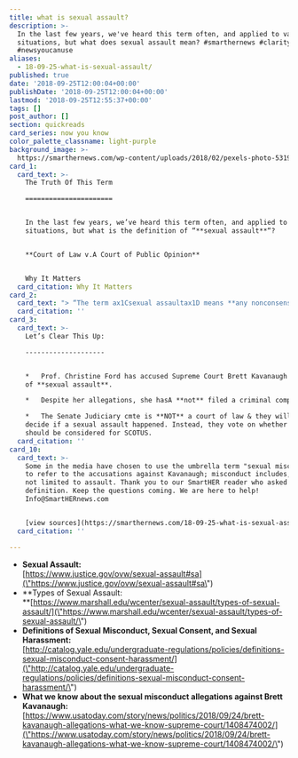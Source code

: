```yaml
---
title: what is sexual assault?
description: >-
  In the last few years, we've heard this term often, and applied to various
  situations, but what does sexual assault mean? #smarthernews #claritytochaos
  #newsyoucanuse
aliases:
  - 18-09-25-what-is-sexual-assault/
published: true
date: '2018-09-25T12:00:04+00:00'
publishDate: '2018-09-25T12:00:04+00:00'
lastmod: '2018-09-25T12:55:37+00:00'
tags: []
post_author: []
section: quickreads
card_series: now you know
color_palette_classname: light-purple
background_image: >-
  https://smarthernews.com/wp-content/uploads/2018/02/pexels-photo-531970-360x360.jpeg
card_1:
  card_text: >-
    The Truth Of This Term

    ======================


    In the last few years, we’ve heard this term often, and applied to various
    situations, but what is the definition of “**sexual assault**“?


    **Court of Law v.A Court of Public Opinion**


    Why It Matters
  card_citation: Why It Matters
card_2:
  card_text: "> “The term ax1Csexual assaultax1D means **any nonconsensual sexual act** proscribed by Federal, tribal, or State law, including when the victim lacks capacity to consent.”n> n> U.S. Justice Department on what constitutes "sexual assault" under federal law. The definitions of "sexual assault" and "sexual misconduct" vary by state."
  card_citation: ''
card_3:
  card_text: >-
    Let’s Clear This Up:

    --------------------


    *   Prof. Christine Ford has accused Supreme Court Brett Kavanaugh nominee
    of **sexual assault**.

    *   Despite her allegations, she hasA **not** filed a criminal complaint.

    *   The Senate Judiciary cmte is **NOT** a court of law & they will not
    decide if a sexual assault happened. Instead, they vote on whether Kavanaugh
    should be considered for SCOTUS.
  card_citation: ''
card_10:
  card_text: >-
    Some in the media have chosen to use the umbrella term "sexual misconduct"
    to refer to the accusations against Kavanaugh; misconduct includes, but is
    not limited to assault. Thank you to our SmartHER reader who asked for the
    definition. Keep the questions coming. We are here to help!
    Info@SmartHERnews.com


    [view sources](https://smarthernews.com/18-09-25-what-is-sexual-assault/)
  card_citation: ''

---
```

*   **Sexual Assault:**  
    [https://www.justice.gov/ovw/sexual-assault#sa](\"https://www.justice.gov/ovw/sexual-assault#sa\")
*   **Types of Sexual Assault:  
    **[https://www.marshall.edu/wcenter/sexual-assault/types-of-sexual-assault/](\"https://www.marshall.edu/wcenter/sexual-assault/types-of-sexual-assault/\")
*   **Definitions of Sexual Misconduct, Sexual Consent, and Sexual Harassment:**  
    [http://catalog.yale.edu/undergraduate-regulations/policies/definitions-sexual-misconduct-consent-harassment/](\"http://catalog.yale.edu/undergraduate-regulations/policies/definitions-sexual-misconduct-consent-harassment/\")
*   **What we know about the sexual misconduct allegations against Brett Kavanaugh:**  
    [https://www.usatoday.com/story/news/politics/2018/09/24/brett-kavanaugh-allegations-what-we-know-supreme-court/1408474002/](\"https://www.usatoday.com/story/news/politics/2018/09/24/brett-kavanaugh-allegations-what-we-know-supreme-court/1408474002/\")